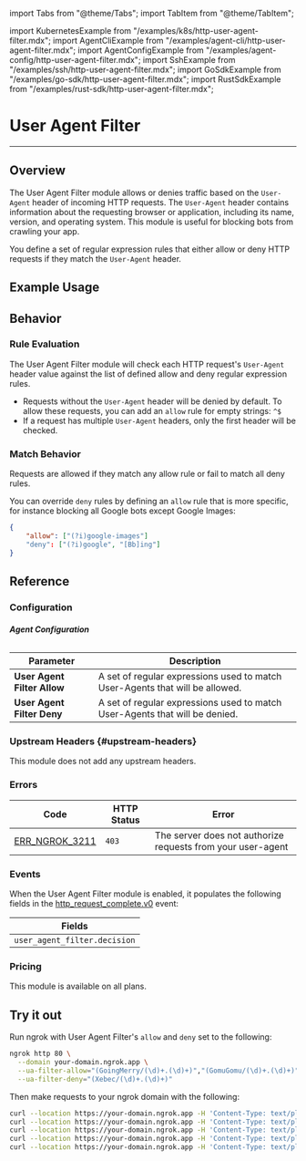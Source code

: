import Tabs from "@theme/Tabs";
import TabItem from "@theme/TabItem";

import KubernetesExample from "/examples/k8s/http-user-agent-filter.mdx";
import AgentCliExample from "/examples/agent-cli/http-user-agent-filter.mdx";
import AgentConfigExample from "/examples/agent-config/http-user-agent-filter.mdx";
import SshExample from "/examples/ssh/http-user-agent-filter.mdx";
import GoSdkExample from "/examples/go-sdk/http-user-agent-filter.mdx";
import RustSdkExample from "/examples/rust-sdk/http-user-agent-filter.mdx";

# User Agent Filter

---

## Overview

The User Agent Filter module allows or denies traffic based on the `User-Agent`
header of incoming HTTP requests. The `User-Agent` header contains information
about the requesting browser or application, including its name, version, and
operating system. This module is useful for blocking bots from crawling your
app.

You define a set of regular expression rules that either allow or deny HTTP
requests if they match the `User-Agent` header.

## Example Usage

<Tabs groupId="connectivity" queryString="cty">
	<TabItem value="agent-cli" label="Agent CLI" default>
		<AgentCliExample />
	</TabItem>
	<TabItem value="agent-config" label="Agent Config File">
		<AgentConfigExample />
	</TabItem>
	<TabItem value="ssh" label="SSH">
		<SshExample />
	</TabItem>
	<TabItem value="go-sdk" label="Go SDK">
		<GoSdkExample />
	</TabItem>
	<TabItem value="rust-sdk" label="Rust SDK">
		<RustSdkExample />
	</TabItem>
	<TabItem value="k8s" label="Kubernetes Controller">
		<KubernetesExample />
	</TabItem>
</Tabs>

## Behavior

### Rule Evaluation

The User Agent Filter module will check each HTTP request's `User-Agent` header
value against the list of defined allow and deny regular expression rules.

- Requests without the `User-Agent` header will be denied by default. To allow these requests, you can add an `allow` rule for empty strings: `^$`
- If a request has multiple `User-Agent` headers, only the first header will be checked.

### Match Behavior

Requests are allowed if they match any allow rule or fail to match all deny
rules.

You can override `deny` rules by defining an `allow` rule that is more
specific, for instance blocking all Google bots except Google Images:

```json
{
	"allow": ["(?i)google-images"]
	"deny": ["(?i)google", "[Bb]ing"]
}
```

## Reference

### Configuration

###### **Agent Configuration**

| Parameter                   | Description                                                                  |
| --------------------------- | ---------------------------------------------------------------------------- |
| **User Agent Filter Allow** | A set of regular expressions used to match User-Agents that will be allowed. |
| **User Agent Filter Deny**  | A set of regular expressions used to match User-Agents that will be denied.  |

### Upstream Headers {#upstream-headers}

This module does not add any upstream headers.

### Errors

| Code                                      | HTTP Status | Error                                                       |
| ----------------------------------------- | ----------- | ----------------------------------------------------------- |
| [ERR_NGROK_3211](/errors/err_ngrok_3211/) | `403`       | The server does not authorize requests from your user-agent |

### Events

When the User Agent Filter module is enabled, it populates the following
fields in the
[http_request_complete.v0](/obs/reference/#http-request-complete) event:

| Fields                       |
| ---------------------------- |
| `user_agent_filter.decision` |

### Pricing

This module is available on all plans.

## Try it out

Run ngrok with User Agent Filter's `allow` and `deny` set to the following:

```bash
ngrok http 80 \
  --domain your-domain.ngrok.app \
  --ua-filter-allow="(GoingMerry/(\d)+.(\d)+)","(GomuGomu/(\d)+.(\d)+)" \
  --ua-filter-deny="(Xebec/(\d)+.(\d)+)"
```

Then make requests to your ngrok domain with the following:

```bash
curl --location https://your-domain.ngrok.app -H 'Content-Type: text/plain' -A 'GoingMerry/1.1' --data 'https://www.youtube.com/watch?v=djyTG19Achg' -k -v
curl --location https://your-domain.ngrok.app -H 'Content-Type: text/plain' -A 'GomuGomu/1.1' --data 'https://www.youtube.com/watch?v=djyTG19Achg' -k -v
curl --location https://your-domain.ngrok.app -H 'Content-Type: text/plain' -A 'Xebec/1.1' --data 'https://www.youtube.com/watch?v=djyTG19Achg' -k -v
curl --location https://your-domain.ngrok.app -H 'Content-Type: text/plain' -A '' --data 'https://www.youtube.com/watch?v=djyTG19Achg' -k -v
curl --location https://your-domain.ngrok.app -H 'Content-Type: text/plain' -A 'TwitterBot/1.1' --data 'https://www.youtube.com/watch?v=djyTG19Achg' -k -v
```
